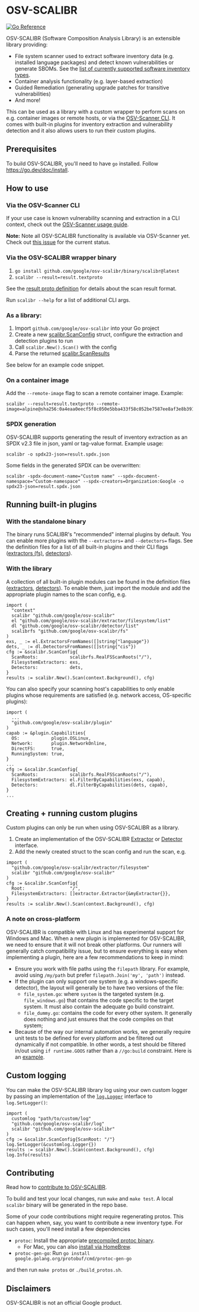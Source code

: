 # OSV-SCALIBR

[![Go Reference](https://pkg.go.dev/badge/github.com/google/osv-scalibr.svg)](https://pkg.go.dev/github.com/google/osv-scalibr)

OSV-SCALIBR (Software Composition Analysis Library) is an extensible library providing:
- File system scanner used to extract software inventory data (e.g. installed language packages) and detect known vulnerabilities or generate SBOMs. 
See the [list of currently supported software inventory types](docs/supported_inventory_types.md).
- Container analysis functionality (e.g. layer-based extraction)
- Guided Remediation (generating upgrade patches for transitive vulnerabilities)
- And more! 

This can be used as a library with a custom wrapper to perform scans on e.g. container images or remote hosts, or via the [OSV-Scanner CLI](https://github.com/google/osv-scanner). It comes with built-in plugins for inventory extraction and vulnerability detection and it also allows users to run their custom plugins.


## Prerequisites

To build OSV-SCALIBR, you'll need to have `go` installed. Follow https://go.dev/doc/install.

## How to use

### Via the OSV-Scanner CLI

If your use case is known vulnerability scanning and extraction in a CLI context, check out the [OSV-Scanner usage guide](https://google.github.io/osv-scanner/usage/).

**Note:** Note all OSV-SCALIBR functionality is available via OSV-Scanner yet. Check out [this issue](https://github.com/google/osv-scanner/issues/1701) for the current status.

### Via the OSV-SCALIBR wrapper binary

1. `go install github.com/google/osv-scalibr/binary/scalibr@latest`
1. `scalibr --result=result.textproto`

See the [result proto definition](/binary/proto/scan_result.proto) for details about the scan result format.

Run `scalibr --help` for a list of additional CLI args.

### As a library:
1. Import `github.com/google/osv-scalibr` into your Go project
1. Create a new [scalibr.ScanConfig](/scalibr.go#L36) struct, configure the extraction and detection plugins to run
1. Call `scalibr.New().Scan()` with the config
1. Parse the returned [scalibr.ScanResults](/scalibr.go#L50)

See below for an example code snippet.

### On a container image

Add the `--remote-image` flag to scan a remote container image. Example:

```
scalibr --result=result.textproto --remote-image=alpine@sha256:0a4eaa0eecf5f8c050e5bba433f58c052be7587ee8af3e8b3910ef9ab5fbe9f5
```

### SPDX generation

OSV-SCALIBR supports generating the result of inventory extraction as an SPDX v2.3 file in json, yaml or tag-value format. Example usage:

```
scalibr -o spdx23-json=result.spdx.json
```

Some fields in the generated SPDX can be overwritten:

```
scalibr -spdx-document-name="Custom name" --spdx-document-namespace="Custom-namespace" --spdx-creators=Organization:Google -o spdx23-json=result.spdx.json
```

## Running built-in plugins

### With the standalone binary
The binary runs SCALIBR's "recommended" internal plugins by default. You can enable more plugins with the `--extractors=` and `--detectors=` flags. See the definition files for a list of all built-in plugins and their CLI flags ([extractors (fs)](/extractor/filesystem/list/list.go#L26), [detectors](/detector/list/list.go#L26)).

### With the library
A collection of all built-in plugin modules can be found in the definition files ([extractors](/extractor/filesystem/list/list.go#L26), [detectors](/detector/list/list.go#L26)). To enable them, just import the module and add the appropriate plugin names to the scan config, e.g.

```
import (
  "context"
  scalibr "github.com/google/osv-scalibr"
  el "github.com/google/osv-scalibr/extractor/filesystem/list"
  dl "github.com/google/osv-scalibr/detector/list"
  scalibrfs "github.com/google/osv-scalibr/fs"
)
exs, _ := el.ExtractorsFromNames([]string{"language"})
dets, _ := dl.DetectorsFromNames([]string{"cis"})
cfg := &scalibr.ScanConfig{
  ScanRoots:            scalibrfs.RealFSScanRoots("/"),
  FilesystemExtractors: exs,
  Detectors:            dets,
}
results := scalibr.New().Scan(context.Background(), cfg)
```

You can also specify your scanning host's capabilities to only enable plugins
whose requirements are satisfied (e.g. network access, OS-specific plugins):

```
import (
  ...
  "github.com/google/osv-scalibr/plugin"
)
capab := &plugin.Capabilities{
  OS:            plugin.OSLinux,
  Network:       plugin.NetworkOnline,
  DirectFS:      true,
  RunningSystem: true,
}
...
cfg := &scalibr.ScanConfig{
  ScanRoots:            scalibrfs.RealFSScanRoots("/"),
  FilesystemExtractors: el.FilterByCapabilities(exs, capab),
  Detectors:            dl.FilterByCapabilities(dets, capab),
}
...
```

## Creating + running custom plugins
Custom plugins can only be run when using OSV-SCALIBR as a library.

1. Create an implementation of the OSV-SCALIBR [Extractor](/extractor/filesystem/extractor.go#L30) or [Detector](/detector/detector.go#L28) interface.
2. Add the newly created struct to the scan config and run the scan, e.g.

```
import (
  "github.com/google/osv-scalibr/extractor/filesystem"
  scalibr "github.com/google/osv-scalibr"
)
cfg := &scalibr.ScanConfig{
  Root:                 "/",
  FilesystemExtractors: []extractor.Extractor{&myExtractor{}},
}
results := scalibr.New().Scan(context.Background(), cfg)
```

### A note on cross-platform

OSV-SCALIBR is compatible with Linux and has experimental support for Windows and
Mac. When a new plugin is implemented for OSV-SCALIBR, we need to ensure that it
will not break other platforms. Our runners will generally catch compatibility
issue, but to ensure everything is easy when implementing a plugin, here are a
few recommendations to keep in mind:

*   Ensure you work with file paths using the `filepath` library. For example,
    avoid using `/my/path` but prefer `filepath.Join('my', 'path')` instead.
*   If the plugin can only support one system (e.g. a windows-specific
    detector), the layout will generally be to have two versions of the file:
    *   `file_system.go`: where `system` is the targeted system (e.g.
        `file_windows.go`) that contains the code specific to the target system.
        It must also contain the adequate go build constraint.
    *   `file_dummy.go`: contains the code for every other system. It generally
        does nothing and just ensures that the code compiles on that system;
*   Because of the way our internal automation works, we generally require unit
    tests to be defined for every platform and be filtered out dynamically if
    not compatible. In other words, a test should be filtered in/out using
    `if runtime.GOOS` rather than a `//go:build` constraint. Here is an
    [example](https://github.com/google/osv-scalibr/commit/7a87679f5c688e7bac4527d29c1823597a52bb40#diff-72efad005e0fbfe34c60e496dfb55ec15fc50f4b12be0934f08a3acaf7733616L79).

## Custom logging
You can make the OSV-SCALIBR library log using your own custom logger by passing an implementation of the [`log.Logger`](/log/log.go#L22) interface to `log.SetLogger()`:

```
import (
  customlog "path/to/custom/log"
  "github.com/google/osv-scalibr/log"
  scalibr "github.com/google/osv-scalibr"
)
cfg := &scalibr.ScanConfig{ScanRoot: "/"}
log.SetLogger(&customlog.Logger{})
results := scalibr.New().Scan(context.Background(), cfg)
log.Info(results)
```

## Contributing
Read how to [contribute to OSV-SCALIBR](CONTRIBUTING.md).

To build and test your local changes, run `make` and `make test`. A local `scalibr` binary will be generated in the repo base.

Some of your code contributions might require regenerating protos. This can
happen when, say, you want to contribute a new inventory type. For such cases,
you'll need install a few dependencies

* `protoc`: Install the appropriate [precompiled protoc binary](https://grpc.io/docs/protoc-installation/#install-pre-compiled-binaries-any-os).
  * For Mac, you can also [install via HomeBrew](https://grpc.io/docs/protoc-installation/#install-using-a-package-manager).
* `protoc-gen-go`: Run `go install google.golang.org/protobuf/cmd/protoc-gen-go`

and then run `make protos` or `./build_protos.sh`.

## Disclaimers
OSV-SCALIBR is not an official Google product.
